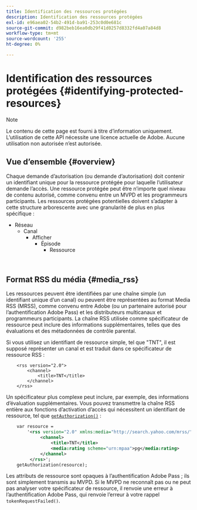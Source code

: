 ```yaml
---
title: Identification des ressources protégées
description: Identification des ressources protégées
exl-id: e96aea02-54b2-491d-ba91-253c0d0e681c
source-git-commit: d982beb16ea0db29f41d0257d8332fd4a07a84d8
workflow-type: tm+mt
source-wordcount: '255'
ht-degree: 0%

---
```


# Identification des ressources protégées {#identifying-protected-resources}

>[!NOTE]
>
>Le contenu de cette page est fourni à titre d’information uniquement. L’utilisation de cette API nécessite une licence actuelle de Adobe. Aucune utilisation non autorisée n’est autorisée.

## Vue d’ensemble {#overview}

Chaque demande d’autorisation (ou demande d’autorisation) doit contenir un identifiant unique pour la ressource protégée pour laquelle l’utilisateur demande l’accès. Une ressource protégée peut être n’importe quel niveau de contenu autorisé, comme convenu entre un MVPD et les programmeurs participants. Les ressources protégées potentielles doivent s’adapter à cette structure arborescente avec une granularité de plus en plus spécifique :

- Réseau
   - Canal
      - Afficher
         - Épisode
            - Ressource

</br>

## Format RSS du média {#media_rss}

Les ressources peuvent être identifiées par une chaîne simple (un identifiant unique d’un canal) ou peuvent être représentées au format Media RSS (MRSS), comme convenu entre Adobe (ou un partenaire autorisé pour l’authentification Adobe Pass) et les distributeurs multicanaux et programmeurs participants. La chaîne RSS utilisée comme spécificateur de ressource peut inclure des informations supplémentaires, telles que des évaluations et des métadonnées de contrôle parental.


Si vous utilisez un identifiant de ressource simple, tel que &quot;TNT&quot;, il est supposé représenter un canal et est traduit dans ce spécificateur de ressource RSS :

```RSS
    <rss version="2.0"> 
        <channel>
            <title>TNT</title>
        </channel>
    </rss>
```


Un spécificateur plus complexe peut inclure, par exemple, des informations d’évaluation supplémentaires. Vous pouvez transmettre la chaîne RSS entière aux fonctions d’activation d’accès qui nécessitent un identifiant de ressource, tel que [`getAuthorization()`](/help/authentication/integration-guide-programmers/legacy/rest-api-v1/rest-api-reference.md) :

```rss
    var resource = 
        '<rss version="2.0" xmlns:media="http://search.yahoo.com/mrss/"> 
             <channel>
                 <title>TNT</title>
                 <media:rating scheme="urn:mpaa">pg</media:rating>
             </channel>
         </rss>'; 
    getAuthorization(resource);
```

Les attributs de ressource sont opaques à l’authentification Adobe Pass ; ils sont simplement transmis au MVPD. Si le MVPD ne reconnaît pas ou ne peut pas analyser votre spécificateur de ressource, il renvoie une erreur à l’authentification Adobe Pass, qui renvoie l’erreur à votre rappel `tokenRequestFailed()`.

<!--
## Related Information {#related}

-  User Metadata
-  Preflight Authorization
-->
